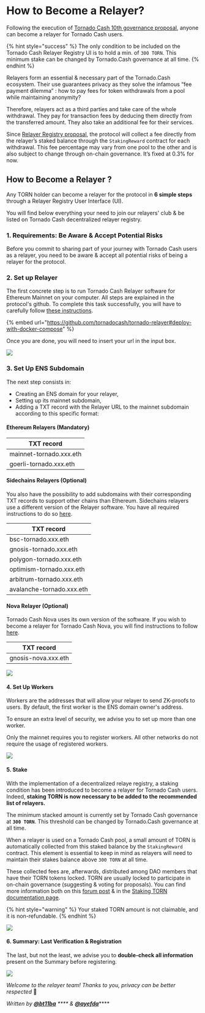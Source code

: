 # How to Become a Relayer?

Following the execution of [Tornado Cash 10th governance proposal](https://tornadocash.eth.link/governance/10), anyone can become a relayer for Tornado Cash users.

{% hint style="success" %}
The only condition to be included on the Tornado Cash Relayer Registry UI is to hold a min. of `300 TORN`. This minimum stake can be changed by Tornado.Cash governance at all time.
{% endhint %}

Relayers form an essential & necessary part of the Tornado.Cash ecosystem. Their use guarantees privacy as they solve the infamous “fee payment dilemma” : how to pay fees for token withdrawals from a pool while maintaining anonymity?

Therefore, relayers act as a third parties and take care of the whole withdrawal. They pay for transaction fees by deducing them directly from the transferred amount. They also take an additional fee for their services.

Since [Relayer Registry proposal](https://tornadocash.eth.link/governance/10), the protocol will collect a fee directly from the relayer’s staked balance through the `StakingReward` contract for each withdrawal. This fee percentage may vary from one pool to the other and is also subject to change through on-chain governance. It’s fixed at 0.3% for now.

## How to Become a Relayer ?

Any TORN holder can become a relayer for the protocol in **6 simple steps** through a Relayer Registry User Interface (UI).

You will find below everything your need to join our relayers' club & be listed on Tornado Cash decentralized relayer registry.

### 1. Requirements: Be Aware & Accept Potential Risks

Before you commit to sharing part of your journey with Tornado Cash users as a relayer, you need to be aware & accept all potential risks of being a relayer for the protocol.

### 2. Set up Relayer

The first concrete step is to run Tornado Cash Relayer software for Ethereum Mainnet on your computer. All steps are explained in the protocol's github. To complete this task successfully, you will have to carefully follow [these instructions](https://github.com/tornadocash/tornado-relayer#deploy-with-docker-compose).

{% embed url="https://github.com/tornadocash/tornado-relayer#deploy-with-docker-compose" %}

Once you are done, you will need to insert your url in the input box.

![](../.gitbook/assets/2.png)

### 3. Set Up ENS Subdomain

The next step consists in:

* Creating an ENS domain for your relayer,
* Setting up its mainnet subdomain,
* Adding a TXT record with the Relayer URL to the mainnet subdomain according to this specific format:

#### Ethereum Relayers (Mandatory)

| TXT record              |
| ----------------------- |
| mainnet-tornado.xxx.eth |
| goerli-tornado.xxx.eth  |

#### **Sidechains Relayers (Optional)**

You also have the possibility to add subdomains with their corresponding TXT records to support other chains than Ethereum. Sidechains relayers use a different version of the Relayer software. You have all required instructions to do so [here](https://github.com/tornadocash/tornado-relayer/blob/light/README.md).

| TXT record                |
| ------------------------- |
| bsc-tornado.xxx.eth       |
| gnosis-tornado.xxx.eth    |
| polygon-tornado.xxx.eth   |
| optimism-tornado.xxx.eth  |
| arbitrum-tornado.xxx.eth  |
| avalanche-tornado.xxx.eth |

#### Nova Relayer (Optional)

Tornado Cash Nova uses its own version of the software. If you wish to become a relayer for Tornado Cash Nova, you will find instructions to follow [here](https://github.com/tornadocash/tornado-pool-relayer#deploy-with-docker-compose).

| TXT record          |
| ------------------- |
| gnosis-nova.xxx.eth |

![](../.gitbook/assets/3.png)

#### 4. Set Up Workers

Workers are the addresses that will allow your relayer to send ZK-proofs to users. By default, the first worker is the ENS domain owner's address.

To ensure an extra level of security, we advise you to set up more than one worker.

Only the mainnet requires you to register workers. All other networks do not require the usage of registered workers.

![](<../.gitbook/assets/4 (1).png>)

#### 5. Stake

With the implementation of a decentralized relaye registry, a staking condition has been introduced to become a relayer for Tornado Cash users. Indeed, **staking TORN is now necessary to be added to the recommended list of relayers.**

The minimum stacked amount is currently set by Tornado Cash governance at **`300 TORN`**. This threshold can be changed by Tornado.Cash governance at all time.

When a relayer is used on a Tornado Cash pool, a small amount of TORN is automatically collected from this staked balance by the `StakingReward` contract. This element is essential to keep in mind as relayers will need to maintain their stakes balance above `300 TORN` at all time.

These collected fees are, afterwards, distributed among DAO members that have their TORN tokens locked. TORN are usually locked to participate in on-chain governance (suggesting & voting for proposals). You can find more information both on this [forum post](https://torn.community/t/proposal-relayer-registry-setting-parameters-after-audit/2134) & in the [Staking TORN documentation page](staking.md).

{% hint style="warning" %}
Your staked TORN amount is not claimable, and it is non-refundable.
{% endhint %}

![](../.gitbook/assets/5.png)

#### 6. Summary: Last Verification & Registration

The last, but not the least, we advise you to **double-check all information** present on the Summary before registering.

![](../.gitbook/assets/6.png)

_Welcome to the relayer team! Thanks to you, privacy can be better respected_ 💚



_Written by_ [_**@bt11ba**_](https://torn.community/u/bt11ba/) _**** &_ [_**@ayefda**_](https://torn.community/u/ayefda)****
